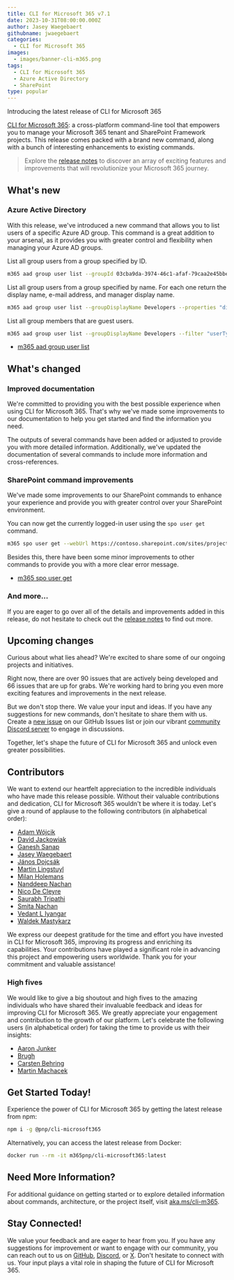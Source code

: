 ```yaml
---
title: CLI for Microsoft 365 v7.1
date: 2023-10-31T08:00:00.000Z
author: Jasey Waegebaert
githubname: jwaegebaert
categories:
  - CLI for Microsoft 365
images:
  - images/banner-cli-m365.png
tags:
  - CLI for Microsoft 365
  - Azure Active Directory
  - SharePoint
type: popular
---
```


Introducing the latest release of CLI for Microsoft 365

[CLI for Microsoft 365](https://aka.ms/cli-m365): a cross-platform command-line tool that empowers you to manage your Microsoft 365 tenant and SharePoint Framework projects. This release comes packed with a brand new command, along with a bunch of interesting enhancements to existing commands.

> Explore the [release notes](https://aka.ms/cli-m365/notes) to discover an array of exciting features and improvements that will revolutionize your Microsoft 365 journey.

## What's new

### Azure Active Directory

With this release, we've introduced a new command that allows you to list users of a specific Azure AD group. This command is a great addition to your arsenal, as it provides you with greater control and flexibility when managing your Azure AD groups.

List all group users from a group specified by ID.

```sh
m365 aad group user list --groupId 03cba9da-3974-46c1-afaf-79caa2e45bbe
```

List all group users from a group specified by name. For each one return the display name, e-mail address, and manager display name.

```sh
m365 aad group user list --groupDisplayName Developers --properties "displayName,mail,manager/displayName"
```

List all group members that are guest users.

```sh
m365 aad group user list --groupDisplayName Developers --filter "userType eq 'Guest'"
```

- [m365 aad group user list](https://pnp.github.io/cli-microsoft365/cmd/aad/group/group-user-list)

## What's changed

### Improved documentation

We're committed to providing you with the best possible experience when using CLI for Microsoft 365. That's why we've made some improvements to our documentation to help you get started and find the information you need.

The outputs of several commands have been added or adjusted to provide you with more detailed information. Additionally, we've updated the documentation of several commands to include more information and cross-references.

### SharePoint command improvements

We've made some improvements to our SharePoint commands to enhance your experience and provide you with greater control over your SharePoint environment.

You can now get the currently logged-in user using the `spo user get` command.

```sh
m365 spo user get --webUrl https://contoso.sharepoint.com/sites/project-x
```

Besides this, there have been some minor improvements to other commands to provide you with a more clear error message.

- [m365 spo user get](https://pnp.github.io/cli-microsoft365/cmd/spo/user/user-get)

### And more...

If you are eager to go over all of the details and improvements added in this release, do not hesitate to check out the [release notes](https://pnp.github.io/cli-microsoft365/about/release-notes#v710) to find out more.

## Upcoming changes

Curious about what lies ahead? We're excited to share some of our ongoing projects and initiatives.

Right now, there are over 90 issues that are actively being developed and 66 issues that are up for grabs. We're working hard to bring you even more exciting features and improvements in the next release.

But we don't stop there. We value your input and ideas. If you have any suggestions for new commands, don't hesitate to share them with us. Create a [new issue](https://github.com/pnp/cli-microsoft365/issues/new?assignees=&labels=&template=new-command.yml&title=New+command%3A+%3Cshort+description%3E) on our GitHub Issues list or join our vibrant [community Discord server](https://aka.ms/cli-m365/discord) to engage in discussions.

Together, let's shape the future of CLI for Microsoft 365 and unlock even greater possibilities.

## Contributors

We want to extend our heartfelt appreciation to the incredible individuals who have made this release possible. Without their valuable contributions and dedication, CLI for Microsoft 365 wouldn't be where it is today. Let's give a round of applause to the following contributors (in alphabetical order):

- [Adam Wójcik](https://github.com/Adam-it)
- [David Jackowiak](https://github.com/unkn0wn-root)
- [Ganesh Sanap](https://github.com/ganesh-sanap)
- [Jasey Waegebaert](https://github.com/Jwaegebaert)
- [János Dojcsák](https://github.com/dojcsakj)
- [Martin Lingstuyl](https://github.com/martinlingstuyl)
- [Milan Holemans](https://github.com/milanholemans)
- [Nanddeep Nachan](https://github.com/nanddeepn)
- [Nico De Cleyre](https://github.com/nicodecleyre)
- [Saurabh Tripathi](https://github.com/Saurabh7019)
- [Smita Nachan](https://github.com/SmitaNachan)
- [Vedant L Iyangar](https://github.com/vlakshminarayanan)
- [Waldek Mastykarz](https://github.com/waldekmastykarz)

We express our deepest gratitude for the time and effort you have invested in CLI for Microsoft 365, improving its progress and enriching its capabilities. Your contributions have played a significant role in advancing this project and empowering users worldwide. Thank you for your commitment and valuable assistance!

### High fives

We would like to give a big shoutout and high fives to the amazing individuals who have shared their invaluable feedback and ideas for improving CLI for Microsoft 365. We greatly appreciate your engagement and contribution to the growth of our platform. Let's celebrate the following users (in alphabetical order) for taking the time to provide us with their insights:

- [Aaron Junker](https://github.com/Aaron-Junker)
- [Brugh](https://github.com/brugh)
- [Carsten Behring](https://github.com/behrica)
- [Martin Machacek](https://github.com/MartinM85)

## Get Started Today!

Experience the power of CLI for Microsoft 365 by getting the latest release from npm:

```bash
npm i -g @pnp/cli-microsoft365
```

Alternatively, you can access the latest release from Docker:

```bash
docker run --rm -it m365pnp/cli-microsoft365:latest
```

## Need More Information?

For additional guidance on getting started or to explore detailed information about commands, architecture, or the project itself, visit [aka.ms/cli-m365](https://aka.ms/cli-m365).

## Stay Connected!

We value your feedback and are eager to hear from you. If you have any suggestions for improvement or want to engage with our community, you can reach out to us on [GitHub](https://github.com/pnp/cli-microsoft365/issues), [Discord](https://aka.ms/cli-m365/discord), or [X](https://twitter.com/climicrosoft365). Don't hesitate to connect with us. Your input plays a vital role in shaping the future of CLI for Microsoft 365.
